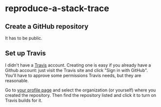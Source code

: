 # reproduce-a-stack-trace

## Create a GitHub repository

It has to be public.

## Set up Travis

I didn't have a [Travis](https://travis-ci.org/) account. Creating one is easy
if you already have a Github account: just visit the Travis site and click
"Sign in with GitHub". You'll have to approve some permissions Travis needs,
but they are reasonable.

Go to [your profile page](https://travis-ci.org/profile/) and select the
organization (or yourself) where you created the repository. Then find the
repository listed and click it to turn on Travis builds for it.
